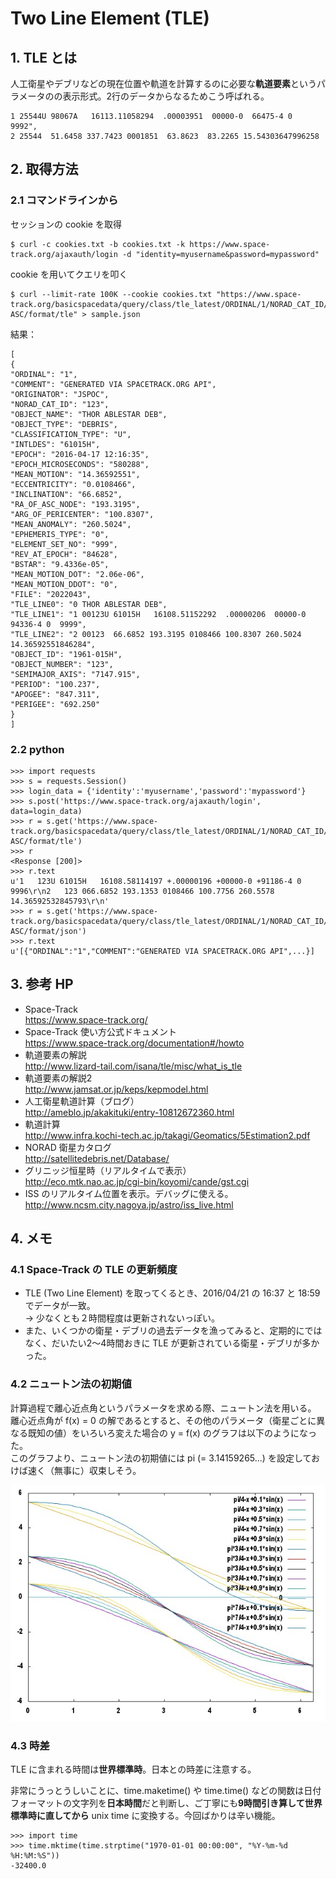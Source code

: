 # Two Line Element (TLE)

## 1. TLE とは

人工衛星やデブリなどの現在位置や軌道を計算するのに必要な**軌道要素**というパラメータのの表示形式。2行のデータからなるためこう呼ばれる。

```
1 25544U 98067A   16113.11058294  .00003951  00000-0  66475-4 0  9992",
2 25544  51.6458 337.7423 0001851  63.8623  83.2265 15.54303647996258
```


## 2. 取得方法

### 2.1 コマンドラインから

セッションの cookie を取得

```
$ curl -c cookies.txt -b cookies.txt -k https://www.space-track.org/ajaxauth/login -d "identity=myusername&password=mypassword"
```

cookie を用いてクエリを叩く

```
$ curl --limit-rate 100K --cookie cookies.txt "https://www.space-track.org/basicspacedata/query/class/tle_latest/ORDINAL/1/NORAD_CAT_ID/123/orderby/TLE_LINE1 ASC/format/tle" > sample.json
```

結果：

```
[
{
"ORDINAL": "1",
"COMMENT": "GENERATED VIA SPACETRACK.ORG API",
"ORIGINATOR": "JSPOC",
"NORAD_CAT_ID": "123",
"OBJECT_NAME": "THOR ABLESTAR DEB",
"OBJECT_TYPE": "DEBRIS",
"CLASSIFICATION_TYPE": "U",
"INTLDES": "61015H",
"EPOCH": "2016-04-17 12:16:35",
"EPOCH_MICROSECONDS": "580288",
"MEAN_MOTION": "14.36592551",
"ECCENTRICITY": "0.0108466",
"INCLINATION": "66.6852",
"RA_OF_ASC_NODE": "193.3195",
"ARG_OF_PERICENTER": "100.8307",
"MEAN_ANOMALY": "260.5024",
"EPHEMERIS_TYPE": "0",
"ELEMENT_SET_NO": "999",
"REV_AT_EPOCH": "84628",
"BSTAR": "9.4336e-05",
"MEAN_MOTION_DOT": "2.06e-06",
"MEAN_MOTION_DDOT": "0",
"FILE": "2022043",
"TLE_LINE0": "0 THOR ABLESTAR DEB",
"TLE_LINE1": "1 00123U 61015H   16108.51152292  .00000206  00000-0  94336-4 0  9999",
"TLE_LINE2": "2 00123  66.6852 193.3195 0108466 100.8307 260.5024 14.36592551846284",
"OBJECT_ID": "1961-015H",
"OBJECT_NUMBER": "123",
"SEMIMAJOR_AXIS": "7147.915",
"PERIOD": "100.237",
"APOGEE": "847.311",
"PERIGEE": "692.250"
}
]
```

### 2.2 python

```
>>> import requests
>>> s = requests.Session()
>>> login_data = {'identity':'myusername','password':'mypassword'}
>>> s.post('https://www.space-track.org/ajaxauth/login', data=login_data)
>>> r = s.get('https://www.space-track.org/basicspacedata/query/class/tle_latest/ORDINAL/1/NORAD_CAT_ID/123/orderby/TLE_LINE1 ASC/format/tle')
>>> r
<Response [200]>
>>> r.text
u'1   123U 61015H   16108.58114197 +.00000196 +00000-0 +91186-4 0  9996\r\n2   123 066.6852 193.1353 0108466 100.7756 260.5578 14.36592532845793\r\n'
>>> r = s.get('https://www.space-track.org/basicspacedata/query/class/tle_latest/ORDINAL/1/NORAD_CAT_ID/123/orderby/TLE_LINE1 ASC/format/json')
>>> r.text
u'[{"ORDINAL":"1","COMMENT":"GENERATED VIA SPACETRACK.ORG API",...}]
```


## 3. 参考 HP

- Space-Track  
https://www.space-track.org/
- Space-Track 使い方公式ドキュメント  
https://www.space-track.org/documentation#/howto
- 軌道要素の解説  
http://www.lizard-tail.com/isana/tle/misc/what_is_tle
- 軌道要素の解説2  
http://www.jamsat.or.jp/keps/kepmodel.html
- 人工衛星軌道計算（ブログ）  
http://ameblo.jp/akakituki/entry-10812672360.html
- 軌道計算  
http://www.infra.kochi-tech.ac.jp/takagi/Geomatics/5Estimation2.pdf
- NORAD 衛星カタログ  
http://satellitedebris.net/Database/
- グリニッジ恒星時（リアルタイムで表示）  
http://eco.mtk.nao.ac.jp/cgi-bin/koyomi/cande/gst.cgi
- ISS のリアルタイム位置を表示。デバッグに使える。  
http://www.ncsm.city.nagoya.jp/astro/iss_live.html


## 4. メモ

### 4.1 Space-Track の TLE の更新頻度

- TLE (Two Line Element) を取ってくるとき、2016/04/21 の 16:37 と 18:59 でデータが一致。  
→ 少なくとも２時間程度は更新されないっぽい。
- また、いくつかの衛星・デブリの過去データを漁ってみると、定期的にではなく、だいたい2〜4時間おきに TLE が更新されている衛星・デブリが多かった。

### 4.2 ニュートン法の初期値

計算過程で離心近点角というパラメータを求める際、ニュートン法を用いる。  
離心近点角が f(x) = 0 の解であるとすると、その他のパラメータ（衛星ごとに異なる既知の値）をいろいろ変えた場合の y = f(x) のグラフは以下のようになった。  
このグラフより、ニュートン法の初期値には pi (= 3.14159265...) を設定しておけば速く（無事に）収束しそう。

![](tle_newton.jpeg)

### 4.3 時差

TLE に含まれる時間は**世界標準時**。日本との時差に注意する。

非常にうっとうしいことに、time.maketime() や time.time() などの関数は日付フォーマットの文字列を**日本時間**だと判断し、ご丁寧にも**9時間引き算して世界標準時に直してから** unix time に変換する。今回ばかりは辛い機能。

```
>>> import time
>>> time.mktime(time.strptime("1970-01-01 00:00:00", "%Y-%m-%d %H:%M:%S"))
-32400.0
```


